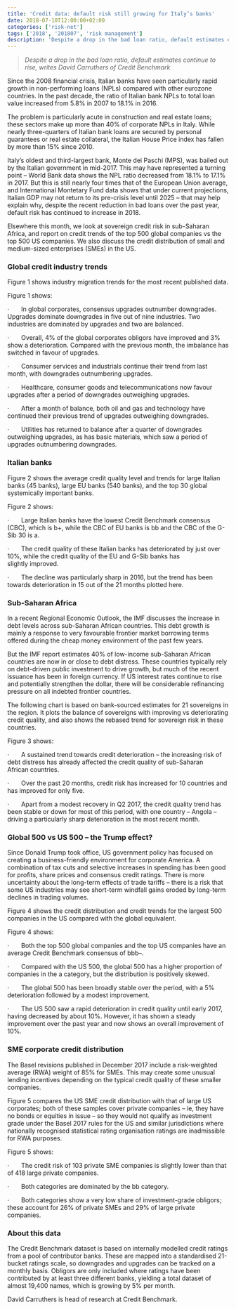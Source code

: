 ```yaml
---
title: 'Credit data: default risk still growing for Italy’s banks'
date: 2018-07-10T12:00:00+02:00
categories: ['risk-net']
tags: ['2018', '201807', 'risk management']
description: 'Despite a drop in the bad loan ratio, default estimates continue to rise, writes David Carruthers of Credit Benchmark'
---
```


> _Despite a drop in the bad loan ratio, default estimates continue to rise, writes David Carruthers of Credit Benchmark_

Since the 2008 financial crisis, Italian banks have seen particularly rapid growth in non-performing loans (NPLs) compared with other eurozone countries. In the past decade, the ratio of Italian bank NPLs to total loan value increased from 5.8% in 2007 to 18.1% in 2016.

The problem is particularly acute in construction and real estate loans; these sectors make up more than 40% of corporate NPLs in Italy. While nearly three-quarters of Italian bank loans are secured by personal guarantees or real estate collateral, the Italian House Price index has fallen by more than 15% since 2010.

Italy’s oldest and third-largest bank, Monte dei Paschi (MPS), was bailed out by the Italian government in mid-2017. This may have represented a turning point – World Bank data shows the NPL ratio decreased from 18.1% to 17.1% in 2017. But this is still nearly four times that of the European Union average, and International Montetary Fund data shows that under current projections, Italian GDP may not return to its pre-crisis level until 2025 – that may help explain why, despite the recent reduction in bad loans over the past year, default risk has continued to increase in 2018.

Elsewhere this month, we look at sovereign credit risk in sub-Saharan Africa, and report on credit trends of the top 500 global companies vs the top 500 US companies. We also discuss the credit distribution of small and medium-sized enterprises (SMEs) in the US.

### Global credit industry trends

Figure 1 shows industry migration trends for the most recent published data.

Figure 1 shows:

·       In global corporates, consensus upgrades outnumber downgrades. Upgrades dominate downgrades in five out of nine industries. Two industries are dominated by upgrades and two are balanced.

·       Overall, 4% of the global corporates obligors have improved and 3% show a deterioration. Compared with the previous month, the imbalance has switched in favour of upgrades.

·       Consumer services and industrials continue their trend from last month, with downgrades outnumbering upgrades.

·       Healthcare, consumer goods and telecommunications now favour upgrades after a period of downgrades outweighing upgrades.

·       After a month of balance, both oil and gas and technology have continued their previous trend of upgrades outweighing downgrades.

·       Utilities has returned to balance after a quarter of downgrades outweighing upgrades, as has basic materials, which saw a period of upgrades outnumbering downgrades.

### Italian banks

Figure 2 shows the average credit quality level and trends for large Italian banks (45 banks), large EU banks (540 banks), and the top 30 global systemically important banks.

Figure 2 shows:

·       Large Italian banks have the lowest Credit Benchmark consensus (CBC), which is b+, while the CBC of EU banks is bb and the CBC of the G-Sib 30 is a.

·       The credit quality of these Italian banks has deteriorated by just over 10%, while the credit quality of the EU and G-Sib banks has slightly improved.

·       The decline was particularly sharp in 2016, but the trend has been towards deterioration in 15 out of the 21 months plotted here.

### Sub-Saharan Africa

In a recent Regional Economic Outlook, the IMF discusses the increase in debt levels across sub-Saharan African countries. This debt growth is mainly a response to very favourable frontier market borrowing terms offered during the cheap money environment of the past few years.

But the IMF report estimates 40% of low-income sub-Saharan African countries are now in or close to debt distress. These countries typically rely on debt-driven public investment to drive growth, but much of the recent issuance has been in foreign currency. If US interest rates continue to rise and potentially strengthen the dollar, there will be considerable refinancing pressure on all indebted frontier countries.

The following chart is based on bank-sourced estimates for 21 sovereigns in the region. It plots the balance of sovereigns with improving vs deteriorating credit quality, and also shows the rebased trend for sovereign risk in these countries.

Figure 3 shows:

·       A sustained trend towards credit deterioration – the increasing risk of debt distress has already affected the credit quality of sub-Saharan African countries.

·       Over the past 20 months, credit risk has increased for 10 countries and has improved for only five.

·       Apart from a modest recovery in Q2 2017, the credit quality trend has been stable or down for most of this period, with one country – Angola – driving a particularly sharp deterioration in the most recent month.

### Global 500 vs US 500 – the Trump effect?

Since Donald Trump took office, US government policy has focused on creating a business-friendly environment for corporate America. A combination of tax cuts and selective increases in spending has been good for profits, share prices and consensus credit ratings. There is more uncertainty about the long-term effects of trade tariffs – there is a risk that some US industries may see short-term windfall gains eroded by long-term declines in trading volumes.

Figure 4 shows the credit distribution and credit trends for the largest 500 companies in the US compared with the global equivalent.

Figure 4 shows:

·       Both the top 500 global companies and the top US companies have an average Credit Benchmark consensus of bbb–.

·       Compared with the US 500, the global 500 has a higher proportion of companies in the a category, but the distribution is positively skewed.

·       The global 500 has been broadly stable over the period, with a 5% deterioration followed by a modest improvement.

·       The US 500 saw a rapid deterioration in credit quality until early 2017, having decreased by about 10%. However, it has shown a steady improvement over the past year and now shows an overall improvement of 10%.

### SME corporate credit distribution

The Basel revisions published in December 2017 include a risk-weighted average (RWA) weight of 85% for SMEs. This may create some unusual lending incentives depending on the typical credit quality of these smaller companies.

Figure 5 compares the US SME credit distribution with that of large US corporates; both of these samples cover private companies – ie, they have no bonds or equities in issue – so they would not qualify as investment grade under the Basel 2017 rules for the US and similar jurisdictions where nationally recognised statistical rating organisation ratings are inadmissible for RWA purposes.

Figure 5 shows:

·       The credit risk of 103 private SME companies is slightly lower than that of 418 large private companies.

·       Both categories are dominated by the bb category.

·       Both categories show a very low share of investment-grade obligors; these account for 26% of private SMEs and 29% of large private companies.

### About this data

The Credit Benchmark dataset is based on internally modelled credit ratings from a pool of contributor banks. These are mapped into a standardised 21-bucket ratings scale, so downgrades and upgrades can be tracked on a monthly basis. Obligors are only included where ratings have been contributed by at least three different banks, yielding a total dataset of almost 19,400 names, which is growing by 5% per month.

David Carruthers is head of research at Credit Benchmark.

